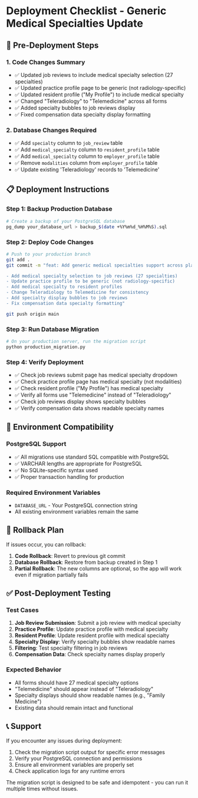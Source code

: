 # Deployment Checklist - Generic Medical Specialties Update

## 🚀 Pre-Deployment Steps

### 1. Code Changes Summary
- ✅ Updated job reviews to include medical specialty selection (27 specialties)
- ✅ Updated practice profile page to be generic (not radiology-specific)
- ✅ Updated resident profile ("My Profile") to include medical specialty
- ✅ Changed "Teleradiology" to "Telemedicine" across all forms
- ✅ Added specialty bubbles to job reviews display
- ✅ Fixed compensation data specialty display formatting

### 2. Database Changes Required
- ✅ Add `specialty` column to `job_review` table
- ✅ Add `medical_specialty` column to `resident_profile` table  
- ✅ Add `medical_specialty` column to `employer_profile` table
- ✅ Remove `modalities` column from `employer_profile` table
- ✅ Update existing 'Teleradiology' records to 'Telemedicine'

## 📋 Deployment Instructions

### Step 1: Backup Production Database
```bash
# Create a backup of your PostgreSQL database
pg_dump your_database_url > backup_$(date +%Y%m%d_%H%M%S).sql
```

### Step 2: Deploy Code Changes
```bash
# Push to your production branch
git add .
git commit -m "feat: Add generic medical specialties support across platform

- Add medical specialty selection to job reviews (27 specialties)
- Update practice profile to be generic (not radiology-specific)  
- Add medical specialty to resident profiles
- Change Teleradiology to Telemedicine for consistency
- Add specialty display bubbles to job reviews
- Fix compensation data specialty formatting"

git push origin main
```

### Step 3: Run Database Migration
```bash
# On your production server, run the migration script
python production_migration.py
```

### Step 4: Verify Deployment
- ✅ Check job reviews submit page has medical specialty dropdown
- ✅ Check practice profile page has medical specialty (not modalities)
- ✅ Check resident profile ("My Profile") has medical specialty
- ✅ Verify all forms use "Telemedicine" instead of "Teleradiology"
- ✅ Check job reviews display shows specialty bubbles
- ✅ Verify compensation data shows readable specialty names

## 🔧 Environment Compatibility

### PostgreSQL Support
- ✅ All migrations use standard SQL compatible with PostgreSQL
- ✅ VARCHAR lengths are appropriate for PostgreSQL
- ✅ No SQLite-specific syntax used
- ✅ Proper transaction handling for production

### Required Environment Variables
- `DATABASE_URL` - Your PostgreSQL connection string
- All existing environment variables remain the same

## 🚨 Rollback Plan

If issues occur, you can rollback:

1. **Code Rollback**: Revert to previous git commit
2. **Database Rollback**: Restore from backup created in Step 1
3. **Partial Rollback**: The new columns are optional, so the app will work even if migration partially fails

## ✅ Post-Deployment Testing

### Test Cases
1. **Job Review Submission**: Submit a job review with medical specialty
2. **Practice Profile**: Update practice profile with medical specialty  
3. **Resident Profile**: Update resident profile with medical specialty
4. **Specialty Display**: Verify specialty bubbles show readable names
5. **Filtering**: Test specialty filtering in job reviews
6. **Compensation Data**: Check specialty names display properly

### Expected Behavior
- All forms should have 27 medical specialty options
- "Telemedicine" should appear instead of "Teleradiology"
- Specialty displays should show readable names (e.g., "Family Medicine")
- Existing data should remain intact and functional

## 📞 Support

If you encounter any issues during deployment:
1. Check the migration script output for specific error messages
2. Verify your PostgreSQL connection and permissions
3. Ensure all environment variables are properly set
4. Check application logs for any runtime errors

The migration script is designed to be safe and idempotent - you can run it multiple times without issues.
